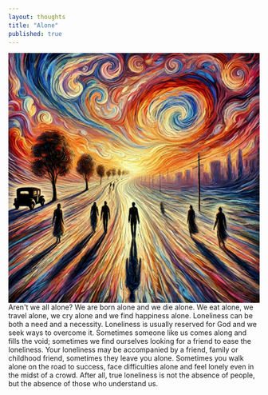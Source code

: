 ```yaml
---
layout: thoughts
title: "Alone"
published: true
---
```


<img src="/images/visual_thoughts/alone.png" alt="alone" style="display: block; margin: 0 auto; height: 500px;" />
Aren't we all alone? We are born alone and we die alone. We eat alone, we travel alone, we cry alone and we find happiness alone. Loneliness can be both a need and a necessity. Loneliness is usually reserved for God and we seek ways to overcome it. Sometimes someone like us comes along and fills the void; sometimes we find ourselves looking for a friend to ease the loneliness. Your loneliness may be accompanied by a friend, family or childhood friend, sometimes they leave you alone. Sometimes you walk alone on the road to success, face difficulties alone and feel lonely even in the midst of a crowd. After all, true loneliness is not the absence of people, but the absence of those who understand us.